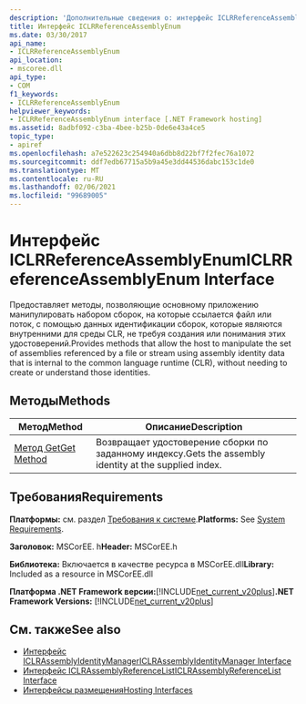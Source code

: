 ```yaml
---
description: 'Дополнительные сведения о: интерфейс ICLRReferenceAssemblyEnum'
title: Интерфейс ICLRReferenceAssemblyEnum
ms.date: 03/30/2017
api_name:
- ICLRReferenceAssemblyEnum
api_location:
- mscoree.dll
api_type:
- COM
f1_keywords:
- ICLRReferenceAssemblyEnum
helpviewer_keywords:
- ICLRReferenceAssemblyEnum interface [.NET Framework hosting]
ms.assetid: 8adbf092-c3ba-4bee-b25b-0de6e43a4ce5
topic_type:
- apiref
ms.openlocfilehash: a7e522623c254940a6dbb8d22bf7f2fec76a1072
ms.sourcegitcommit: ddf7edb67715a5b9a45e3dd44536dabc153c1de0
ms.translationtype: MT
ms.contentlocale: ru-RU
ms.lasthandoff: 02/06/2021
ms.locfileid: "99689005"
---
```

# <a name="iclrreferenceassemblyenum-interface"></a><span data-ttu-id="3e889-103">Интерфейс ICLRReferenceAssemblyEnum</span><span class="sxs-lookup"><span data-stu-id="3e889-103">ICLRReferenceAssemblyEnum Interface</span></span>

<span data-ttu-id="3e889-104">Предоставляет методы, позволяющие основному приложению манипулировать набором сборок, на которые ссылается файл или поток, с помощью данных идентификации сборок, которые являются внутренними для среды CLR, не требуя создания или понимания этих удостоверений.</span><span class="sxs-lookup"><span data-stu-id="3e889-104">Provides methods that allow the host to manipulate the set of assemblies referenced by a file or stream using assembly identity data that is internal to the common language runtime (CLR), without needing to create or understand those identities.</span></span>  
  
## <a name="methods"></a><span data-ttu-id="3e889-105">Методы</span><span class="sxs-lookup"><span data-stu-id="3e889-105">Methods</span></span>  
  
|<span data-ttu-id="3e889-106">Метод</span><span class="sxs-lookup"><span data-stu-id="3e889-106">Method</span></span>|<span data-ttu-id="3e889-107">Описание</span><span class="sxs-lookup"><span data-stu-id="3e889-107">Description</span></span>|  
|------------|-----------------|  
|[<span data-ttu-id="3e889-108">Метод Get</span><span class="sxs-lookup"><span data-stu-id="3e889-108">Get Method</span></span>](iclrreferenceassemblyenum-get-method.md)|<span data-ttu-id="3e889-109">Возвращает удостоверение сборки по заданному индексу.</span><span class="sxs-lookup"><span data-stu-id="3e889-109">Gets the assembly identity at the supplied index.</span></span>|  
  
## <a name="requirements"></a><span data-ttu-id="3e889-110">Требования</span><span class="sxs-lookup"><span data-stu-id="3e889-110">Requirements</span></span>  

 <span data-ttu-id="3e889-111">**Платформы:** см. раздел [Требования к системе](../../get-started/system-requirements.md).</span><span class="sxs-lookup"><span data-stu-id="3e889-111">**Platforms:** See [System Requirements](../../get-started/system-requirements.md).</span></span>  
  
 <span data-ttu-id="3e889-112">**Заголовок:** MSCorEE. h</span><span class="sxs-lookup"><span data-stu-id="3e889-112">**Header:** MSCorEE.h</span></span>  
  
 <span data-ttu-id="3e889-113">**Библиотека:** Включается в качестве ресурса в MSCorEE.dll</span><span class="sxs-lookup"><span data-stu-id="3e889-113">**Library:** Included as a resource in MSCorEE.dll</span></span>  
  
 <span data-ttu-id="3e889-114">**Платформа .NET Framework версии:**[!INCLUDE[net_current_v20plus](../../../../includes/net-current-v20plus-md.md)]</span><span class="sxs-lookup"><span data-stu-id="3e889-114">**.NET Framework Versions:** [!INCLUDE[net_current_v20plus](../../../../includes/net-current-v20plus-md.md)]</span></span>  
  
## <a name="see-also"></a><span data-ttu-id="3e889-115">См. также</span><span class="sxs-lookup"><span data-stu-id="3e889-115">See also</span></span>

- [<span data-ttu-id="3e889-116">Интерфейс ICLRAssemblyIdentityManager</span><span class="sxs-lookup"><span data-stu-id="3e889-116">ICLRAssemblyIdentityManager Interface</span></span>](iclrassemblyidentitymanager-interface.md)
- [<span data-ttu-id="3e889-117">Интерфейс ICLRAssemblyReferenceList</span><span class="sxs-lookup"><span data-stu-id="3e889-117">ICLRAssemblyReferenceList Interface</span></span>](iclrassemblyreferencelist-interface.md)
- [<span data-ttu-id="3e889-118">Интерфейсы размещения</span><span class="sxs-lookup"><span data-stu-id="3e889-118">Hosting Interfaces</span></span>](hosting-interfaces.md)
